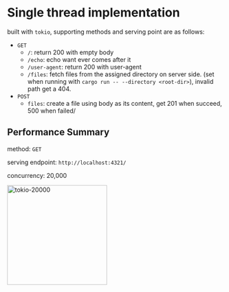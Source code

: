 # Single thread implementation
built with `tokio`, supporting methods and serving point are as follows:
* `GET`
   * `/`: return 200 with empty body
   * `/echo`: echo want ever comes after it
   * `/user-agent`: return 200 with user-agent
   * `/files`: fetch files from the assigned directory on server side. (set when running with `cargo run -- --directory <root-dir>`), invalid path get a 404.
* `POST`
   * `files`: create a file using body as its content, get 201 when succeed, 500 when failed/

## Performance Summary
method: `GET` 

serving endpoint: `http://localhost:4321/` 

concurrency: 20,000

<img width="232" alt="tokio-20000" src="https://github.com/Desjajja/rust_webserver/assets/58029489/f8070af4-a521-42e4-9900-ba374f76493c">
